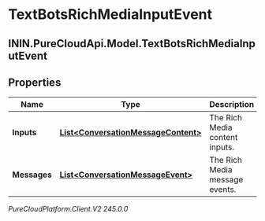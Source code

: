 # TextBotsRichMediaInputEvent

## ININ.PureCloudApi.Model.TextBotsRichMediaInputEvent

## Properties

|Name | Type | Description | Notes|
|------------ | ------------- | ------------- | -------------|
| **Inputs** | [**List&lt;ConversationMessageContent&gt;**](ConversationMessageContent) | The Rich Media content inputs. | [optional] |
| **Messages** | [**List&lt;ConversationMessageEvent&gt;**](ConversationMessageEvent) | The Rich Media message events. | [optional] |



_PureCloudPlatform.Client.V2 245.0.0_
